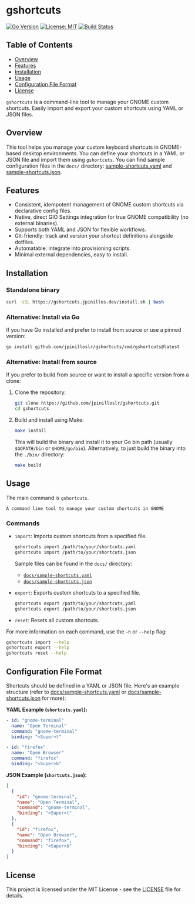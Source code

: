 # gshortcuts

[![Go Version](https://img.shields.io/badge/go-1.24-blue.svg)](https://golang.org/)
[![License: MIT](https://img.shields.io/badge/License-MIT-yellow.svg)](https://opensource.org/licenses/MIT)
[![Build Status](https://github.com/jpinilloslr/gshortcuts/actions/workflows/build.yaml/badge.svg?branch=master)](https://github.com/jpinilloslr/gshortcuts/actions/workflows/build.yaml)

## Table of Contents

- [Overview](#overview)
- [Features](#features)
- [Installation](#installation)
- [Usage](#usage)
- [Configuration File Format](#configuration-file-format)
- [License](#license)

`gshortcuts` is a command-line tool to manage your GNOME custom shortcuts. Easily import and export your custom shortcuts using YAML or JSON files.

## Overview

This tool helps you manage your custom keyboard shortcuts in GNOME-based desktop environments. You can define your shortcuts in a YAML or JSON file and import them using `gshortcuts`. You can find sample configuration files in the `docs/` directory: [sample-shortcuts.yaml](docs/sample-shortcuts.yaml) and [sample-shortcuts.json](docs/sample-shortcuts.json).

## Features

- Consistent, idempotent management of GNOME custom shortcuts via declarative config files.
- Native, direct GIO Settings integration for true GNOME compatibility (no external binaries).
- Supports both YAML and JSON for flexible workflows.
- Git-friendly: track and version your shortcut definitions alongside dotfiles.
- Automatable: integrate into provisioning scripts.
- Minimal external dependencies, easy to install.

## Installation

### Standalone binary

```bash
curl -sSL https://gshortcuts.jpinillos.dev/install.sh | bash
```

### Alternative: Install via Go

If you have Go installed and prefer to install from source or use a pinned version:

```bash
go install github.com/jpinilloslr/gshortcuts/cmd/gshortcuts@latest
```

### Alternative: Install from source

If you prefer to build from source or want to install a specific version from a clone:

1.  Clone the repository:
    ```bash
    git clone https://github.com/jpinilloslr/gshortcuts.git
    cd gshortcuts
    ```
2.  Build and install using Make:
    ```bash
    make install
    ```
    This will build the binary and install it to your Go bin path (usually `$GOPATH/bin` or `$HOME/go/bin`).
    Alternatively, to just build the binary into the `./bin/` directory:
    ```bash
    make build
    ```

## Usage

The main command is `gshortcuts`.

```
A command line tool to manage your custom shortcuts in GNOME
```

### Commands

- `import`: Imports custom shortcuts from a specified file.

  ```bash
  gshortcuts import /path/to/your/shortcuts.yaml
  gshortcuts import /path/to/your/shortcuts.json
  ```

  Sample files can be found in the `docs/` directory:

  - [`docs/sample-shortcuts.yaml`](docs/sample-shortcuts.yaml)
  - [`docs/sample-shortcuts.json`](docs/sample-shortcuts.json)

- `export`: Exports custom shortcuts to a specified file.

  ```bash
  gshortcuts export /path/to/your/shortcuts.yaml
  gshortcuts export /path/to/your/shortcuts.json
  ```

- `reset`: Resets all custom shortcuts.

For more information on each command, use the `-h` or `--help` flag:

```bash
gshortcuts import --help
gshortcuts export --help
gshortcuts reset --help
```

## Configuration File Format

Shortcuts should be defined in a YAML or JSON file. Here's an example structure (refer to [docs/sample-shortcuts.yaml](docs/sample-shortcuts.yaml) or [docs/sample-shortcuts.json](docs/sample-shortcuts.json) for more):

**YAML Example (`shortcuts.yaml`):**

```yaml
- id: "gnome-terminal"
  name: "Open Terminal"
  command: "gnome-terminal"
  binding: "<Super>t"

- id: "firefox"
  name: "Open Browser"
  command: "firefox"
  binding: "<Super>b"
```

**JSON Example (`shortcuts.json`):**

```json
[
  {
    "id": "gnome-terminal",
    "name": "Open Terminal",
    "command": "gnome-terminal",
    "binding": "<Super>t"
  },
  {
    "id": "firefox",
    "name": "Open Browser",
    "command": "firefox",
    "binding": "<Super>b"
  }
]
```

## License

This project is licensed under the MIT License - see the [LICENSE](LICENSE) file for details.
